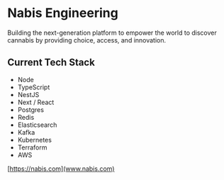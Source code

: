 # Nabis Engineering

Building the next-generation platform to empower the world to discover cannabis by providing choice, access, and innovation.

## Current Tech Stack

* Node
* TypeScript
* NestJS
* Next / React
* Postgres
* Redis
* Elasticsearch
* Kafka
* Kubernetes
* Terraform
* AWS

[https://nabis.com](www.nabis.com)
